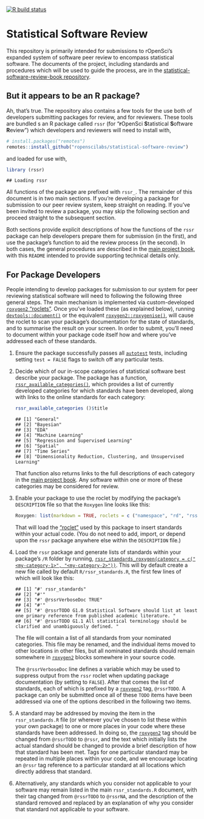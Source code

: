 <!-- badges: start -->

[![R build
status](https://github.com/ropenscilabs/statistical-software-review/workflows/R-CMD-check/badge.svg)](https://github.com/ropenscilabs/statistical-software-review/actions)
<!-- badges: end -->

<!-- README.md is generated from README.Rmd. Please edit that file -->

# Statistical Software Review

This repository is primarily intended for submissions to rOpenSci’s
expanded system of software peer review to encompass statistical
software. The documents of the project, including standards and
procedures which will be used to guide the process, are in the
[statistical-software-review-book
repository](https://github.com/ropenscilabs/statistical-software-review-book).

## But it appears to be an R package?

Ah, that’s true. The repository also contains a few tools for the use
both of developers submitting packages for review, and for reviewers.
These tools are bundled s an R package called `rssr` (for “**r**OpenSci
**S**tatistical **S**oftware **R**eview”) which developers and reviewers
will need to install with,

``` r
# install.packages("remotes")
remotes::install_github("ropenscilabs/statistical-software-review")
```

and loaded for use with,

``` r
library (rssr)
```

    ## Loading rssr

All functions of the package are prefixed with `rssr_`. The remainder of
this document is in two main sections. If you’re developing a package
for submission to our peer review system, keep straight on reading. If
you’ve been invited to review a package, you may skip the following
section and proceed straight to the subsequent section.

Both sections provide explicit descriptions of how the functions of the
`rssr` package can help developers prepare them for submission (in the
first), and use the package’s function to aid the review process (in the
second). In both cases, the general procedures are described in the
[main project
book](https://ropenscilabs.github.io/statistical-software-review-book/index.html),
with this `README` intended to provide supporting technical details
only.

## For Package Developers

People intending to develop packages for submission to our system for
peer reviewing statistical software will need to following the following
three general steps. The main mechanism is implemented via
custom-developed [`roxygen2` “roclets”](https://roxygen2.r-lib.org).
Once you’ve loaded these (as explained below), running
[`devtools::document()`](https://devtools.r-lib.org/reference/document.html)
or the equivalent
[`roxygen2::roxygenise()`](https://roxygen2.r-lib.org/reference/roxygenize.html),
will cause the roclet to scan your package’s documentation for the state
of standards, and to summarise the result on your screen. In order to
submit, you’ll need to document within your package code itself how and
where you’ve addressed each of these standards.

1.  Ensure the package successfully passes all
    [`autotest`](https://github.com/ropenscilabs/autotest) tests,
    including setting `test = FALSE` flags to switch off any particular
    tests.

2.  Decide which of our in-scope categories of statistical software best
    describe your package. The package has a function,
    [`rssr_available_categories()`](https://ropenscilabs.github.io/statistical-software-review/reference/rssr_available_categories.html),
    which provides a list of currently developed categories for which
    standards have been developed, along with links to the online
    standards for each category:

    ``` r
    rssr_available_categories ()$title
    ```

        ## [1] "General"                                                        
        ## [2] "Bayesian"                                                       
        ## [3] "EDA"                                                            
        ## [4] "Machine Learning"                                               
        ## [5] "Regression and Supervised Learning"                             
        ## [6] "Spatial"                                                        
        ## [7] "Time Series"                                                    
        ## [8] "Dimensionality Reduction, Clustering, and Unsupervised Learning"

    That function also returns links to the full descriptions of each
    category in the [main project
    book](https://ropenscilabs.github.io/statistical-software-review-book/index.html).
    Any software within one or more of these categories may be
    considered for review.

3.  Enable your package to use the roclet by modifying the package’s
    `DESCRIPTION` file so that the `Roxygen` line looks like this:

    ``` r
    Roxygen: list(markdown = TRUE, roclets = c ("namespace", "rd", "rssr::rssr_roclet"))
    ```

    That will load the [“roclet”](https://roxygen2.r-lib.org) used by
    this package to insert standards within your actual code. (You do
    not need to add, import, or depend upon the `rssr` package anywhere
    else within the `DESCRIPTION` file.)

4.  Load the `rssr` package and generate lists of standards within your
    package’s `/R` folder by running,
    [`rssr_standards_roxygen(category = c("<my-category-1>", "<my-category-2>"))`](https://ropenscilabs.github.io/statistical-software-review/reference/rssr_standards_roxygen.html).
    This will by default create a new file called by default
    `R/rssr_standards.R`, the first few lines of which will look like
    this:

        ## [1] "#' rssr_standards"                                                                                                     
        ## [2] "#'"                                                                                                                    
        ## [3] "#' @rssrVerboseDoc TRUE"                                                                                               
        ## [4] "#'"                                                                                                                    
        ## [5] "#' @rssrTODO G1.0 Statistical Software should list at least one primary reference from published academic literature. "
        ## [6] "#' @rssrTODO G1.1 All statistical terminology should be clarified and unambiguously defined. "

    The file will contain a list of all standards from your nominated
    categories. This file may be renamed, and the individual items moved
    to other locations in other files, but all nominated standards
    should remain somewhere in [`roxygen2`](https://roxygen2.r-lib.org)
    blocks somewhere in your source code.

    The `@rssrVerboseDoc` line defines a variable which may be used to
    suppress output from the `rssr` roclet when updating package
    documentation (by setting to `FALSE`). After that comes the list of
    standards, each of which is prefixed by a
    [`roxygen2`](https://roxygen2.r-lib.org) tag, `@rssrTODO`. A package
    can only be submitted once all of these `TODO` items have been
    addressed via one of the options described in the following two
    items.

5.  A standard may be addressed by moving the item in the
    `rssr_standards.R` file (or wherever you’ve chosen to list these
    within your own package) to one or more places in your code where
    these standards have been addressed. In doing so, the
    [`roxygen2`](https://roxygen2.r-lib.org) tag should be changed from
    `@rssrTODO` to `@rssr`, and the text which initially lists the
    actual standard should be changed to provide a brief description of
    how that standard has been met. Tags for one particular standard may
    be repeated in multiple places within your code, and we encourage
    locating an `@rssr` tag reference to a particular standard at all
    locations which directly address that standard.

6.  Alternatively, any standards which you consider not applicable to
    your software may remain listed in the main `rssr_standards.R`
    document, with their tag changed from `@rssrTODO` to `@rssrNA`, and
    the description of the standard removed and replaced by an
    explanation of why you consider that standard not applicable to your
    software.
